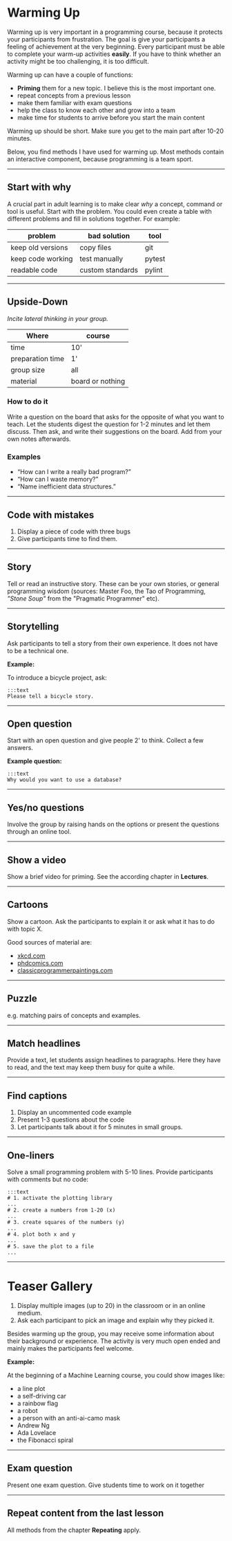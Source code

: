 
# Warming Up

Warming up is very important in a programming course, because it protects your participants from frustration.
The goal is give your participants a feeling of achievement at the very beginning.
Every participant must be able to complete your warm-up activities **easily**.
If you have to think whether an activity might be too challenging, it is too difficult.

Warming up can have a couple of functions:

* **Priming** them for a new topic. I believe this is the most important one.
* repeat concepts from a previous lesson
* make them familiar with exam questions
* help the class to know each other and grow into a team
* make time for students to arrive before you start the main content

Warming up should be short. Make sure you get to the main part after 10-20 minutes.

Below, you find methods I have used for warming up. Most methods contain an interactive component, because programming is a team sport.

----

## Start with why

A crucial part in adult learning is to make clear *why* a concept, command or tool is useful. Start with the problem. You could even create a table with different problems and fill in solutions together. For example:

| problem | bad solution | tool |
|---------|--------------|------|
| keep old versions | copy files | git |
| keep code working | test manually | pytest |
| readable code | custom standards | pylint |

----

## Upside-Down

*Incite lateral thinking in your group.*

| Where | course |
|-------|--------|
| time  | 10'    |
| preparation time  | 1'    |
| group size | all |
| material | board or nothing |

### How to do it

Write a question on the board that asks for the opposite of what you want to teach. Let the students digest the question for 1-2 minutes and let them discuss. Then ask, and write their suggestions on the board. Add from your own notes afterwards.

### Examples

* “How can I write a really bad program?”
* “How can I waste memory?”
* “Name inefficient data structures.”

----

## Code with mistakes

1. Display a piece of code with three bugs
2. Give participants time to find them.

----

## Story

Tell or read an instructive story. These can be your own stories, or general programming wisdom (sources: Master Foo, the Tao of Programming, *"Stone Soup"* from the "Pragmatic Programmer" etc).

----

## Storytelling

Ask participants to tell a story from their own experience.
It does not have to be a technical one.

**Example:**

To introduce a bicycle project, ask:

    :::text
    Please tell a bicycle story.


----

## Open question

Start with an open question and give people 2' to think. Collect a few answers.

**Example question:**

    :::text
    Why would you want to use a database?

----

## Yes/no questions

Involve the group by raising hands on the options or present the questions through an online tool.

----

## Show a video

Show a brief video for priming. See the according chapter in **Lectures**.

----

## Cartoons

Show a cartoon.
Ask the participants to explain it or ask what it has to do with topic X.

Good sources of material are:

* [xkcd.com](https://xkcd.com/)
* [phdcomics.com](http://phdcomics.com)
* [classicprogrammerpaintings.com](https://classicprogrammerpaintings.com/)

----

## Puzzle

e.g. matching pairs of concepts and examples.

----

## Match headlines
Provide a text, let students assign headlines to paragraphs. Here they have to read, and the text may keep them busy for quite a while.

----

## Find captions

1. Display an uncommented code example
2. Present 1-3 questions about the code
3. Let participants talk about it for 5 minutes in small groups.

----

## One-liners

Solve a small programming problem with 5-10 lines. Provide participants with comments but no code:

    :::text
    # 1. activate the plotting library
    ...
    # 2. create a numbers from 1-20 (x)
    ...
    # 3. create squares of the numbers (y)
    ...
    # 4. plot both x and y
    ...
    # 5. save the plot to a file
    ...

----

# Teaser Gallery

1. Display multiple images (up to 20) in the classroom or in an online medium.
2. Ask each participant to pick an image and explain why they picked it.

Besides warming up the group, you may receive some information about their background or experience.
The activity is very much open ended and mainly makes the participants feel welcome.

**Example:**

At the beginning of a Machine Learning course, you could show images like:

* a line plot
* a self-driving car
* a rainbow flag
* a robot
* a person with an anti-ai-camo mask
* Andrew Ng
* Ada Lovelace
* the Fibonacci spiral

----

## Exam question

Present one exam question. Give students time to work on it together

----

## Repeat content from the last lesson

All methods from the chapter **Repeating** apply.
